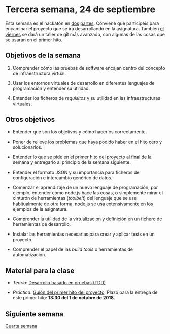 # Tercera semana, 24 de septiembre

Esta semana es el hackatón
en
[dos](https://www.meetup.com/es-ES/Granada-Geek/events/254608936/) [partes](https://www.meetup.com/es-ES/Granada-Geek/events/254608969/). Conviene
que participéis para encaminar el proyecto que se irá desarrollando en
la
asignatura. También
[el viernes](https://www.meetup.com/es-ES/Granada-Geek/events/254909910/) se
dará un taller de git más avanzado, con algunas de las cosas que se
usarán en el primer hito.

## Objetivos de la semana

2. Comprender cómo las pruebas de software encajan dentro del concepto
   de infraestructura virtual.

3. Usar los entornos virtuales de desarrollo en diferentes lenguajes de
  programación y entender su utilidad.

4. Entender los ficheros de *requisitos* y su utilidad en las
  infraestructuras virtuales. 

## Otros objetivos

* Entender qué son los objetivos y cómo hacerlos correctamente.

* Poner de relieve los problemas que haya podido haber en el hito cero y solucionarlos.

* Entender lo que se pide en el 
  [primer hito del proyecto](http://jj.github.io/IV/documentos/proyecto/1.Infraestructura)
  al final de la semana y entregarlo al principio de la semana siguiente.

* Entender el formato JSON y su importancia para ficheros de
  configuración e intercambio genérico de datos. 

* Comenzar el aprendizaje de un nuevo lenguaje de programación; por ejemplo, 
  entender cómo node.js hace las cosas, o simplemente mirar el
  cinturón de herramientas (*toolbelt*) del lenguaje que se use habitualmente de
  otra forma. node.js se usa extensivamente en los ejemplos de la asignatura.

* Comprender la utilidad de la virtualización y definición en un
  fichero de herramientas de desarrollo.
  
* Instalar las herramientas necesarias para crear y aplicar tests en
  un proyecto.

* Comprender el papel de las *build tools* o herramientas de
  automatización. 


## Material para la clase

* *Teoría*: [Desarrollo basado en pruebas (TDD)](http://jj.github.io/IV/documentos/temas/Desarrollo_basado_en_pruebas)

* *Práctica*: [Guión del primer hito del proyecto](http://jj.github.io/IV/documentos/proyecto/1.Infraestructura). Plazo para la entrega de este primer hito: **13:30 del 1 de octubre de 2018**. 

## Siguiente semana

[Cuarta semana](semana-04.md)
